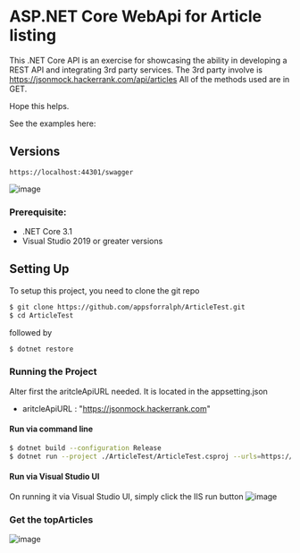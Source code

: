 
# ASP.NET Core WebApi for Article listing

This .NET Core API is an exercise for showcasing the ability in developing a REST API and integrating 3rd
party services. The 3rd party involve is https://jsonmock.hackerrank.com/api/articles
All of the methods used are in GET.

Hope this helps.

See the examples here: 

## Versions

``` https://localhost:44301/swagger ```

![image](https://user-images.githubusercontent.com/30335870/184791530-edb8e063-31d9-469f-a39f-9320eeef9a1d.png)

### Prerequisite:

- .NET Core 3.1
- Visual Studio 2019 or greater versions

## Setting Up

To setup this project, you need to clone the git repo

```sh
$ git clone https://github.com/appsforralph/ArticleTest.git
$ cd ArticleTest
```

followed by

```sh
$ dotnet restore
```



### Running the Project
Alter first the aritcleApiURL needed. It is located in the appsetting.json
- aritcleApiURL : "https://jsonmock.hackerrank.com"



#### Run via command line
```sh
$ dotnet build --configuration Release
$ dotnet run --project ./ArticleTest/ArticleTest.csproj --urls=https://localhost:44313/
```


#### Run via Visual Studio UI
On running it via Visual Studio UI, simply click the IIS run button
![image](https://user-images.githubusercontent.com/30335870/184792381-d7ebf992-b2e7-45c1-b2e7-fe28cae19f65.png)



### Get the topArticles
![image](https://user-images.githubusercontent.com/30335870/184791439-f151a571-ca39-425b-8a2a-40445adc3f3b.png)


